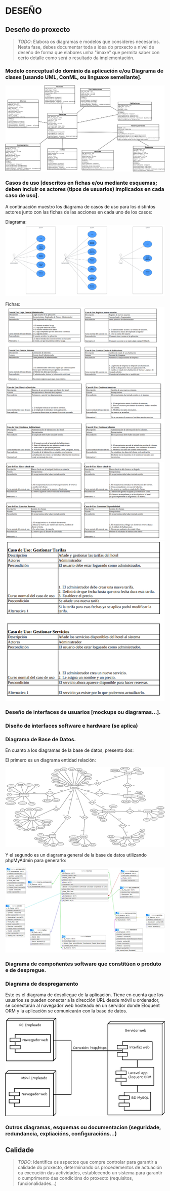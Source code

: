 # DESEÑO

## Deseño do proxecto

> *TODO*: Elabora os diagramas e modelos que consideres necesarios. Nesta fase, debes documentar toda a idea do proxecto a nivel de deseño de forma que elabores unha "imaxe" que permita saber con certo detalle como será o resultado da implementación. 

### Modelo conceptual do dominio da aplicación e/ou Diagrama de clases [usando UML, ConML, ou linguaxe semellante].

![Diagrama de clases](doc/img/UMLPMS.png)

### Casos de uso [descritos en fichas e/ou mediante esquemas; deben incluír os actores (tipos de usuarios) implicados en cada caso de uso].

A continuación muestro los diagrama de casos de uso para los distintos actores junto con las fichas de las acciones en cada uno de los casos:

Diagrama: 
![Casos de Uso Diagrama](doc/img/CasosdeUso.png)

Fichas:
![Casos Uso 1](doc/img/CasoUso1.png)
![Casos Uso 2](doc/img/CasoUso2.png)
![Casos Uso 3](doc/img/CasoUso3.png)
![Casos Uso 4](doc/img/CasoUso4.png)

### Deseño de interfaces de usuarios [mockups ou diagramas...].

### Diseño de interfaces software e hardware (se aplica)

### Diagrama de Base de Datos.

En cuanto a los diagramas de la base de datos, presento dos:

El primero es un diagrama entidad relación:

![Diagrama ER Chen](doc/img/DiagramaER.png)

Y el segundo es un diagrama general de la base de datos utilizando phpMyAdmin para generarlo:

![Diagrama BD](doc/img/DiagramaBD.png)

### Diagrama de compoñentes software que constitúen o produto e de despregue.

### Diagrama de despregamento

Este es el diagrama de despliegue de la aplicación. Tiene en cuenta que los usuarios se pueden conectar a la dirección URL desde móvil u ordenador, se conectarán al navegador web hosteado en un servidor donde Eloquent ORM y la aplicación se comunicarán con la base de datos.

![Diagrama de despliegue](doc/img/Despliegue.png)

### Outros diagramas, esquemas ou documentacion (seguridade, redundancia, expliacións, configuracións...)

## Calidade

> *TODO*: Identifica os aspectos que compre controlar para garantir a calidade do proxecto, determinando os procedementos de actuación ou execución das actividades, establecendo un sistema para garantir o cumprimento das condicións do proxecto (requisitos, funcionalidades...)